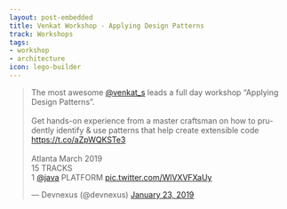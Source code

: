 ```yaml
---
layout: post-embedded
title: Venkat Workshop - Applying Design Patterns
track: Workshops
tags: 
- workshop
- architecture 
icon: lego-builder
---
```

<blockquote class="twitter-tweet"><p lang="en" dir="ltr">The most awesome <a href="https://twitter.com/venkat_s?ref_src=twsrc%5Etfw">@venkat_s</a> leads a full day workshop “Applying Design Patterns”. <br><br>Get hands-on experience from a master craftsman on how to prudently identify &amp; use patterns that help create extensible code <a href="https://t.co/aZpWQKSTe3">https://t.co/aZpWQKSTe3</a><br><br>Atlanta March 2019<br>15 TRACKS<br>1 <a href="https://twitter.com/java?ref_src=twsrc%5Etfw">@java</a> PLATFORM <a href="https://t.co/WlVXVFXaUy">pic.twitter.com/WlVXVFXaUy</a></p>&mdash; Devnexus (@devnexus) <a href="https://twitter.com/devnexus/status/1087927113389350914?ref_src=twsrc%5Etfw">January 23, 2019</a></blockquote> <script async src="https://platform.twitter.com/widgets.js" charset="utf-8"></script> 